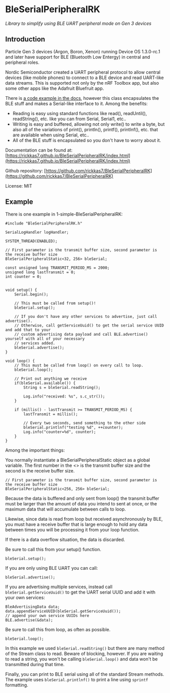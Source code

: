 # BleSerialPeripheralRK

*Library to simplify using BLE UART peripheral mode on Gen 3 devices*

## Introduction

Particle Gen 3 devices (Argon, Boron, Xenon) running Device OS 1.3.0-rc.1 and later have support for BLE (Bluetooth Low Entergy) in central and peripheral roles. 

Nordic Semiconductor created a UART peripheral protocol to allow central devices (like mobile phones) to connect to a BLE device and read UART-like data streams. This is supported not only by the nRF Toolbox app, but also some other apps like the Adafruit Bluefruit app.

There is [a code example in the docs](https://docs.particle.io/tutorials/device-os/bluetooth-le/#uart-peripheral), however this class encapsulates the BLE stuff and makes a Serial-like interface to it. Among the benefits:

- Reading is easy using standard functions like read(), readUntil(), readString(), etc. like you can from Serial, Serial1, etc..
- Writing is easy and buffered, allowing not only write() to write a byte, but also all of the variations of print(), println(), printf(), printlnf(), etc. that are available when using Serial, etc..
- All of the BLE stuff is encapsulated so you don't have to worry about it.

Documentation can be found at: [https://rickkas7.github.io/BleSerialPeripheralRK/index.html](https://rickkas7.github.io/BleSerialPeripheralRK/index.html)

Github repository: [https://github.com/rickkas7/BleSerialPeripheralRK](https://github.com/rickkas7/BleSerialPeripheralRK)

License: MIT 


## Example

There is one example in 1-simple-BleSerialPeripheralRK:

```
#include "BleSerialPeripheralRK.h"

SerialLogHandler logHandler;

SYSTEM_THREAD(ENABLED);

// First parameter is the transmit buffer size, second parameter is the receive buffer size
BleSerialPeripheralStatic<32, 256> bleSerial;

const unsigned long TRANSMIT_PERIOD_MS = 2000;
unsigned long lastTransmit = 0;
int counter = 0;


void setup() {
	Serial.begin();

	// This must be called from setup()!
	bleSerial.setup();

	// If you don't have any other services to advertise, just call advertise().
	// Otherwise, call getServiceUuid() to get the serial service UUID and add that to your
	// custom advertising data payload and call BLE.advertise() yourself with all of your necessary
	// services added.
	bleSerial.advertise();
}

void loop() {
	// This must be called from loop() on every call to loop.
	bleSerial.loop();

	// Print out anything we receive
	if(bleSerial.available()) {
		String s = bleSerial.readString();

		Log.info("received: %s", s.c_str());
	}

	if (millis() - lastTransmit >= TRANSMIT_PERIOD_MS) {
		lastTransmit = millis();

		// Every two seconds, send something to the other side
		bleSerial.printlnf("testing %d", ++counter);
		Log.info("counter=%d", counter);
	}
}
```

Among the important things:

You normally instantiate a BleSerialPeripheralStatic object as a global variable. The first number in the <> is the transmit buffer size and the second is the receive buffer size.

```
// First parameter is the transmit buffer size, second parameter is the receive buffer size
BleSerialPeripheralStatic<256, 256> bleSerial;
```

Because the data is buffered and only sent from loop() the transmit buffer must be larger than the amount of data you intend to sent at once, or the maximum data that will accumulate between calls to loop.

Likewise, since data is read from loop but received asynchronously by BLE, you must have a receive buffer that is large enough to hold any data between times you will be processing it from your loop function.

If there is a data overflow situation, the data is discarded.

Be sure to call this from your setup() function. 

```
bleSerial.setup();
```

If you are only using BLE UART you can call:

```
bleSerial.advertise();
```

If you are advertising multiple services, instead call `bleSerial.getServiceUuid()` to get the UART serial UUID and add it with your own services:

```
BleAdvertisingData data;
data.appendServiceUUID(bleSerial.getServiceUuid());
// append your own service UUIDs here
BLE.advertise(&data);
```

Be sure to call this from loop, as often as possible.

```
bleSerial.loop();
```

In this example we used `bleSerial.readString()` but there are many method of the Stream class to read. Beware of blocking, however. If you are waiting to read a string, you won't be calling `bleSerial.loop()` and data won't be transmitted during that time.

Finally, you can print to BLE serial using all of the standard Stream methods. The example uses `bleSerial.printlnf()` to print a line using `sprintf` formatting.

